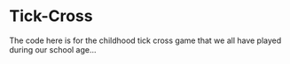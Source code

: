 # Tick-Cross
The code here is for the childhood tick cross game that we all have played during our school age...
